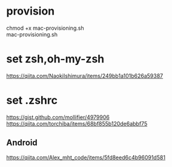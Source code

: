 # provision
chmod +x mac-provisioning.sh  
mac-provisioning.sh

# set zsh,oh-my-zsh
https://qiita.com/NaokiIshimura/items/249bb1a101b626a59387

# set .zshrc
https://gist.github.com/mollifier/4979906
https://qiita.com/torchiba/items/68bf855b120de6abbf75

## Android
https://qiita.com/Alex_mht_code/items/5fd8eed6c4b96091d581
